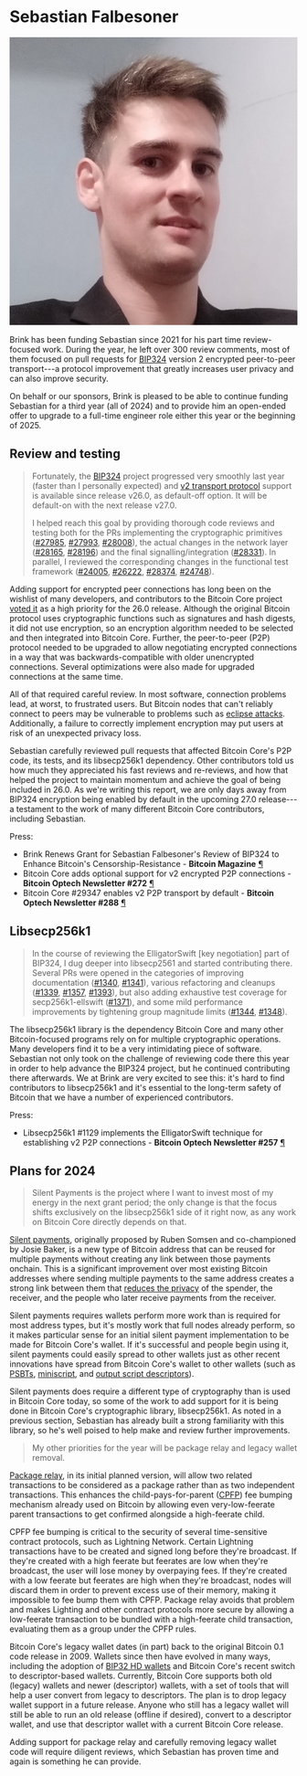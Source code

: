 # Sebastian Falbesoner

![](img/sebastian-falbesoner.jpg)

Brink has been funding Sebastian since 2021 for his part time
review-focused work.  During the year, he left over 300
review comments, most of them focused on pull requests for [BIP324][]
version 2 encrypted peer-to-peer transport---a protocol improvement that
greatly increases user privacy and can also improve security.

On behalf or our sponsors, Brink is pleased to be able to continue
funding Sebastian for a third year (all of 2024) and to provide him an
open-ended offer to upgrade to a full-time engineer role either this year or
the beginning of 2025.

## Review and testing

> Fortunately, the [BIP324] project progressed very smoothly last year
> (faster than I personally expected) and [v2 transport protocol][topic
> v2 p2p transport] support is available since release v26.0, as
> default-off option. It will be default-on with the next release v27.0.
>
> I helped reach this goal by providing thorough code reviews and
> testing both for the PRs implementing the cryptographic primitives
> ([#27985][], [#27993][], [#28008][]), the actual changes in the
> network layer ([#28165][], [#28196][]) and the final
> signalling/integration ([#28331][]).  In parallel, I reviewed the
> corresponding changes in the functional test framework ([#24005][],
> [#26222][], [#28374][], [#24748][]).

Adding support for encrypted peer connections has long been on the
wishlist of many developers, and contributors to the Bitcoin Core
project [voted it][26.0 priorities] as a high priority for the 26.0
release.  Although the original Bitcoin protocol uses cryptographic
functions such as signatures and hash digests, it did not use
encryption, so an encryption algorithm needed to be selected and then integrated
into Bitcoin Core.  Further, the peer-to-peer (P2P) protocol needed to be
upgraded to allow negotiating encrypted connections in a way that was
backwards-compatible with older unencrypted connections.  Several
optimizations were also made for upgraded connections at the same time.

All of that required careful review.  In most software, connection
problems lead, at worst, to frustrated users.  But Bitcoin nodes that
can't reliably connect to peers may be vulnerable to problems such as
[eclipse attacks][topic eclipse attacks]. Additionally, a failure to
correctly implement encryption may put users at risk of an unexpected
privacy loss.

Sebastian carefully reviewed pull requests that affected Bitcoin Core's
P2P code, its tests, and its libsecp256k1 dependency.  Other
contributors told us how much they appreciated his fast reviews and
re-reviews, and how that helped the project to maintain momentum and
achieve the goal of being included in 26.0.  As we're writing this
report, we are only days away from BIP324 encryption being enabled by
default in the upcoming 27.0 release---a testament to the work of many
different Bitcoin Core contributors, including Sebastian.

Press:

- Brink Renews Grant for Sebastian Falbesoner's Review of BIP324 to Enhance Bitcoin's Censorship-Resistance - **Bitcoin Magazine** [¶](https://bitcoinmagazine.com/technical/brink-renews-grant-for-sebastian-falbesoners-review-of-bip324)
- Bitcoin Core adds optional support for v2 encrypted P2P connections - **Bitcoin Optech Newsletter #272** [¶](https://bitcoinops.org/en/newsletters/2023/10/11/#bitcoin-core-28331)
- Bitcoin Core #29347 enables v2 P2P transport by default - **Bitcoin Optech Newsletter #288** [¶](https://bitcoinops.org/en/newsletters/2024/02/07/#bitcoin-core-29347)

## Libsecp256k1

> In the course of reviewing the ElligatorSwift [key negotiation] part
> of BIP324, I dug deeper into libsecp2561 and started contributing
> there. Several PRs were opened in the categories of improving
> documentation ([#1340][], [#1341][]), various refactoring and cleanups
> ([#1339][], [#1357][], [#1393][]), but also adding exhaustive test
> coverage for secp256k1-ellswift ([#1371][]), and some mild performance
> improvements by tightening group magnitude limits ([#1344][],
> [#1348][]).

The libsecp256k1 library is the dependency Bitcoin Core and many other
Bitcoin-focused programs rely on for multiple cryptographic operations.
Many developers find it to be a very intimidating piece of software.
Sebastian not only took on the challenge of reviewing code there this
year in order to help advance the BIP324 project, but he continued
contributing there afterwards.  We at Brink are very excited to see
this: it's hard to find contributors to libsecp256k1 and it's essential
to the long-term safety of Bitcoin that we have a number of experienced
contributors.

Press:

- Libsecp256k1 #1129 implements the ElligatorSwift technique for establishing v2 P2P connections - **Bitcoin Optech Newsletter #257** [¶](https://bitcoinops.org/en/newsletters/2023/06/28/#libsecp256k1-1129)

## Plans for 2024

> Silent Payments is the project where I want to invest most of my
> energy in the next grant period; the only change is that the focus
> shifts exclusively on the libsecp256k1 side of it right now, as any
> work on Bitcoin Core directly depends on that.

[Silent payments][topic silent payments], originally proposed by Ruben
Somsen and co-championed by Josie Baker, is a new type of Bitcoin
address that can be reused for multiple payments without creating any
link between those payments onchain.  This is a significant improvement
over most existing Bitcoin addresses where sending multiple payments to
the same address creates a strong link between them that [reduces the
privacy][topic output linking] of the spender, the receiver, and the
people who later receive payments from the receiver.

Silent payments requires wallets perform more work than is required for
most address types, but it's mostly work that full nodes already
perform, so it makes particular sense for an initial silent payment
implementation to be made for Bitcoin Core's wallet.  If it's successful
and people begin using it, silent payments could easily spread to other
wallets just as other recent innovations have spread from Bitcoin Core's
wallet to other wallets (such as [PSBTs][topic psbt], [miniscript][topic
miniscript], and [output script descriptors][topic descriptors]).

Silent payments does require a different type of cryptography than is
used in Bitcoin Core today, so some of the work to add support for it is
being done in Bitcoin Core's cryptographic library, libsecp256k1.
As noted in a previous section, Sebastian has already built a strong
familiarity with this library, so he's well poised to help make and
review further improvements.

> My other priorities for the year will be package relay and legacy wallet removal.

[Package relay][topic package relay], in its initial planned version,
will allow two related transactions to be considered as a package
rather than as two independent transactions.  This enhances the
child-pays-for-parent ([CPFP][topic cpfp]) fee bumping mechanism already
used on Bitcoin by allowing even very-low-feerate parent transactions to
get confirmed alongside a high-feerate child.

CPFP fee bumping is critical to the security of several time-sensitive
contract protocols, such as Lightning Network.  Certain Lightning
transactions have to be created and signed long before they're
broadcast.  If they're created with a high feerate but feerates are low
when they're broadcast, the user will lose money by overpaying fees.  If
they're created with a low feerate but feerates are high when they're
broadcast, nodes will discard them in order to prevent excess use of
their memory, making it impossible to fee bump them with CPFP.  Package
relay avoids that problem and makes Lighting and other contract
protocols more secure by allowing a low-feerate transaction to be
bundled with a high-feerate child transaction, evaluating them as a
group under the CPFP rules.

Bitcoin Core's legacy wallet dates (in part) back to the original
Bitcoin 0.1 code release in 2009.  Wallets since then have evolved in
many ways, including the adoption of [BIP32 HD wallets][topic bip32] and
Bitcoin Core's recent switch to descriptor-based wallets.  Currently,
Bitcoin Core supports both old (legacy) wallets and newer (descriptor)
wallets, with a set of tools that will help a user convert from legacy
to descriptors.  The plan is to drop legacy wallet support in a future
release.  Anyone who still has a legacy wallet will still be able to run
an old release (offline if desired), convert to a descriptor wallet, and
use that descriptor wallet with a current Bitcoin Core release.

Adding support for package relay and carefully removing legacy wallet
code will require diligent reviews, which Sebastian has proven time and
again is something he can provide.

[BIP324]: https://github.com/bitcoin/bips/blob/master/bip-0324.mediawiki
[#27985]: https://github.com/bitcoin/bitcoin/pull/27985
[#27993]: https://github.com/bitcoin/bitcoin/pull/27993
[#28008]: https://github.com/bitcoin/bitcoin/pull/28008
[#28165]: https://github.com/bitcoin/bitcoin/pull/28165
[#28196]: https://github.com/bitcoin/bitcoin/pull/28196
[#28331]: https://github.com/bitcoin/bitcoin/pull/28331
[#24005]: https://github.com/bitcoin/bitcoin/pull/24005
[#26222]: https://github.com/bitcoin/bitcoin/pull/26222
[#28374]: https://github.com/bitcoin/bitcoin/pull/28374
[#24748]: https://github.com/bitcoin/bitcoin/pull/24748
[v2 p2p transport]: https://bitcoinops.org/en/topics/v2-p2p-transport/
[26.0 priorities]: https://bitcoin-irc.chaincode.com/bitcoin-core-dev/2023-05-04#919409;
[topic eclipse attacks]: https://bitcoinops.org/en/topics/eclipse-attacks/
[#1340]: https://github.com/bitcoin-core/secp256k1/pull/1340
[#1341]: https://github.com/bitcoin-core/secp256k1/pull/1341
[#1339]: https://github.com/bitcoin-core/secp256k1/pull/1339
[#1357]: https://github.com/bitcoin-core/secp256k1/pull/1357
[#1393]: https://github.com/bitcoin-core/secp256k1/pull/1393
[#1371]: https://github.com/bitcoin-core/secp256k1/pull/1371
[#1344]: https://github.com/bitcoin-core/secp256k1/pull/1344
[#1348]: https://github.com/bitcoin-core/secp256k1/pull/1348
[topic silent payments]: https://bitcoinops.org/en/topics/silent-payments/
[topic output linking]: https://bitcoinops.org/en/topics/output-linking/
[topic psbt]: https://bitcoinops.org/en/topics/psbt/
[topic miniscript]: https://bitcoinops.org/en/topics/miniscript/
[topic descriptors]: https://bitcoinops.org/en/topics/output-script-descriptors/
[topic package relay]: https://bitcoinops.org/en/topics/package-relay/
[topic cpfp]: https://bitcoinops.org/en/topics/cpfp/
[topic bip32]: https://bitcoinops.org/en/topics/hd-key-generation/
[topic v2 p2p transport]: https://bitcoinops.org/en/topics/v2-p2p-transport/
